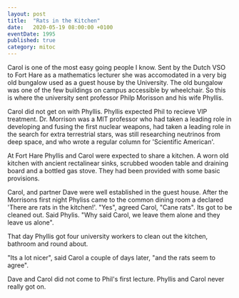 ```yaml
---
layout: post
title:  "Rats in the Kitchen"
date:   2020-05-19 08:00:00 +0100
eventDate: 1995
published: true
category: mitoc
---
```


Carol is one of the most easy going people I know. Sent by the Dutch VSO to Fort Hare as a mathematics lecturer she was accomodated in a very big old bungalow used as a guest house by the University. The old bungalow was one of the few buildings on campus accessible by wheelchair. So this is where the university sent professor Philp Morisson and his wife Phyllis. 

Carol did not get on with Phyllis. Phyllis expected Phil to recieve VIP treatment. Dr. Morrison was a MIT professor who had taken a leading role in developing and fusing the first nuclear weapons, had taken a leading role in the search for extra terrestrial stars, was still researching neutrinos from deep space, and who wrote a regular column for 'Scientific American'. 

At Fort Hare Phyllis and Carol were expected to share a kitchen. A worn old kitchen with ancient rectalinear sinks, scrubbed wooden table and draining board and a bottled gas stove. They had been provided with some basic provisions.

Carol, and partner Dave were well established in the guest house. After the Morrisons first night Phyliss came to the common dining room a declared 'There are rats in the kitchen!'. "Yes", agreed Carol, "Cane rats". Its got to be cleaned out. Said Phylis. "Why said Carol, we leave them alone and they leave us alone". 

That day Phyllis got four university workers to clean out the kitchen, bathroom and round about.

"Its a lot nicer", said Carol a couple of days later, "and the rats seem to agree".

Dave and Carol did not come to Phil's first lecture. Phyllis and Carol never really got on.

